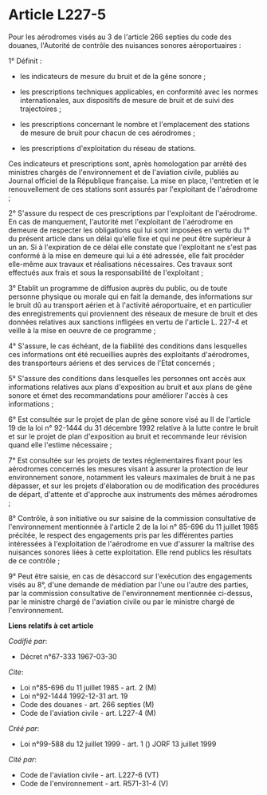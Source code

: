 # Article L227-5

Pour les aérodromes visés au 3 de l'article 266 septies du code des douanes, l'Autorité de contrôle des nuisances sonores
aéroportuaires :

1° Définit :

- les indicateurs de mesure du bruit et de la gêne sonore ;

- les prescriptions techniques applicables, en conformité avec les normes internationales, aux dispositifs de mesure de bruit
et de suivi des trajectoires ;

- les prescriptions concernant le nombre et l'emplacement des stations de mesure de bruit pour chacun de ces aérodromes ;

- les prescriptions d'exploitation du réseau de stations.

Ces indicateurs et prescriptions sont, après homologation par arrêté des ministres chargés de l'environnement et de
l'aviation civile, publiés au Journal officiel de la République française. La mise en place, l'entretien et le renouvellement
de ces stations sont assurés par l'exploitant de l'aérodrome ;

2° S'assure du respect de ces prescriptions par l'exploitant de l'aérodrome. En cas de manquement, l'autorité met
l'exploitant de l'aérodrome en demeure de respecter les obligations qui lui sont imposées en vertu du 1° du présent article
dans un délai qu'elle fixe et qui ne peut être supérieur à un an. Si à l'expiration de ce délai elle constate que
l'exploitant ne s'est pas conformé à la mise en demeure qui lui a été adressée, elle fait procéder elle-même aux travaux et
réalisations nécessaires. Ces travaux sont effectués aux frais et sous la responsabilité de l'exploitant ;

3° Etablit un programme de diffusion auprès du public, ou de toute personne physique ou morale qui en fait la demande, des
informations sur le bruit dû au transport aérien et à l'activité aéroportuaire, et en particulier des enregistrements qui
proviennent des réseaux de mesure de bruit et des données relatives aux sanctions infligées en vertu de l'article L. 227-4 et
veille à la mise en oeuvre de ce programme ;

4° S'assure, le cas échéant, de la fiabilité des conditions dans lesquelles ces informations ont été recueillies auprès des
exploitants d'aérodromes, des transporteurs aériens et des services de l'Etat concernés ;

5° S'assure des conditions dans lesquelles les personnes ont accès aux informations relatives aux plans d'exposition au bruit
et aux plans de gêne sonore et émet des recommandations pour améliorer l'accès à ces informations ;

6° Est consultée sur le projet de plan de gêne sonore visé au II de l'article 19 de la loi n° 92-1444 du 31 décembre 1992
relative à la lutte contre le bruit et sur le projet de plan d'exposition au bruit et recommande leur révision quand elle
l'estime nécessaire ;

7° Est consultée sur les projets de textes réglementaires fixant pour les aérodromes concernés les mesures visant à assurer
la protection de leur environnement sonore, notamment les valeurs maximales de bruit à ne pas dépasser, et sur les projets
d'élaboration ou de modification des procédures de départ, d'attente et d'approche aux instruments des mêmes aérodromes ;

8° Contrôle, à son initiative ou sur saisine de la commission consultative de l'environnement mentionnée à l'article 2 de la
loi n° 85-696 du 11 juillet 1985 précitée, le respect des engagements pris par les différentes parties intéressées à
l'exploitation de l'aérodrome en vue d'assurer la maîtrise des nuisances sonores liées à cette exploitation. Elle rend
publics les résultats de ce contrôle ;

9° Peut être saisie, en cas de désaccord sur l'exécution des engagements visés au 8°, d'une demande de médiation par l'une ou
l'autre des parties, par la commission consultative de l'environnement mentionnée ci-dessus, par le ministre chargé de
l'aviation civile ou par le ministre chargé de l'environnement.

**Liens relatifs à cet article**

_Codifié par_:

  - Décret n°67-333 1967-03-30

_Cite_:

  - Loi n°85-696 du 11 juillet 1985 - art. 2 (M)
  - Loi n°92-1444 1992-12-31 art. 19
  - Code des douanes - art. 266 septies (M)
  - Code de l'aviation civile - art. L227-4 (M)

_Créé par_:

  - Loi n°99-588 du 12 juillet 1999 - art. 1 () JORF 13 juillet 1999

_Cité par_:

  - Code de l'aviation civile - art. L227-6 (VT)
  - Code de l'environnement - art. R571-31-4 (V)
